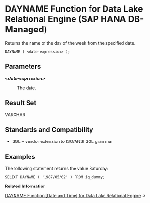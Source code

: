 <!-- loiobe690a0aa62c4e67986070c70f25b3fe -->

# DAYNAME Function for Data Lake Relational Engine \(SAP HANA DB-Managed\)

Returns the name of the day of the week from the specified date.



```
DAYNAME ( <date-expression> );
```



<a name="loiobe690a0aa62c4e67986070c70f25b3fe__section_jgh_4bm_srb"/>

## Parameters


<dl>
<dt><b>

*<date-expression\>*

</b></dt>
<dd>

The date.



</dd>
</dl>



<a name="loiobe690a0aa62c4e67986070c70f25b3fe__section_z2w_4bm_srb"/>

## Result Set

VARCHAR



<a name="loiobe690a0aa62c4e67986070c70f25b3fe__section_dsf_pbm_srb"/>

## Standards and Compatibility

-   SQL – vendor extension to ISO/ANSI SQL grammar



<a name="loiobe690a0aa62c4e67986070c70f25b3fe__section_j31_vl3_wrb"/>

## Examples

The following statement returns the value Saturday:

```
SELECT DAYNAME ( '1987/05/02' ) FROM iq_dummy;
```

**Related Information**  


[DAYNAME Function \[Date and Time\] for Data Lake Relational Engine](https://help.sap.com/viewer/19b3964099384f178ad08f2d348232a9/2024_3_QRC/en-US/a549c43b84f21015a569d8e52c4af3f8.html "Returns the name of the day of the week from the specified date.") :arrow_upper_right:

